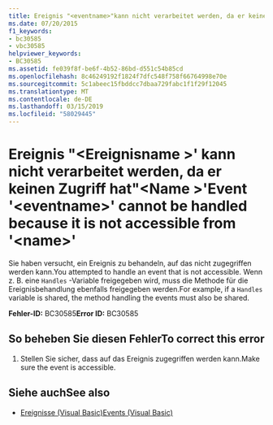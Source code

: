 ```yaml
---
title: Ereignis "<eventname>"kann nicht verarbeitet werden, da er keinen Zugriff hat"<name>"
ms.date: 07/20/2015
f1_keywords:
- bc30585
- vbc30585
helpviewer_keywords:
- BC30585
ms.assetid: fe039f8f-be6f-4b52-86bd-d551c54b85cd
ms.openlocfilehash: 8c46249192f1824f7dfc548f758f66764998e70e
ms.sourcegitcommit: 5c1abeec15fbddcc7dbaa729fabc1f1f29f12045
ms.translationtype: MT
ms.contentlocale: de-DE
ms.lasthandoff: 03/15/2019
ms.locfileid: "58029445"
---
```

# <a name="event-eventname-cannot-be-handled-because-it-is-not-accessible-from-name"></a><span data-ttu-id="60fc9-102">Ereignis "\<Ereignisname >' kann nicht verarbeitet werden, da er keinen Zugriff hat"\<Name >'</span><span class="sxs-lookup"><span data-stu-id="60fc9-102">Event '\<eventname>' cannot be handled because it is not accessible from '\<name>'</span></span>
<span data-ttu-id="60fc9-103">Sie haben versucht, ein Ereignis zu behandeln, auf das nicht zugegriffen werden kann.</span><span class="sxs-lookup"><span data-stu-id="60fc9-103">You attempted to handle an event that is not accessible.</span></span> <span data-ttu-id="60fc9-104">Wenn z. B. eine `Handles` -Variable freigegeben wird, muss die Methode für die Ereignisbehandlung ebenfalls freigegeben werden.</span><span class="sxs-lookup"><span data-stu-id="60fc9-104">For example, if a `Handles` variable is shared, the method handling the events must also be shared.</span></span>  
  
 <span data-ttu-id="60fc9-105">**Fehler-ID:** BC30585</span><span class="sxs-lookup"><span data-stu-id="60fc9-105">**Error ID:** BC30585</span></span>  
  
## <a name="to-correct-this-error"></a><span data-ttu-id="60fc9-106">So beheben Sie diesen Fehler</span><span class="sxs-lookup"><span data-stu-id="60fc9-106">To correct this error</span></span>  
  
1.  <span data-ttu-id="60fc9-107">Stellen Sie sicher, dass auf das Ereignis zugegriffen werden kann.</span><span class="sxs-lookup"><span data-stu-id="60fc9-107">Make sure the event is accessible.</span></span>  
  
## <a name="see-also"></a><span data-ttu-id="60fc9-108">Siehe auch</span><span class="sxs-lookup"><span data-stu-id="60fc9-108">See also</span></span>

- [<span data-ttu-id="60fc9-109">Ereignisse (Visual Basic)</span><span class="sxs-lookup"><span data-stu-id="60fc9-109">Events (Visual Basic)</span></span>](~/docs/visual-basic/programming-guide/language-features/events/index.md)
